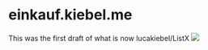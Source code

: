 # einkauf.kiebel.me
This was the first draft of what is now lucakiebel/ListX
![](https://sk-cdn.net/websites/blog.luca-kiebel.de/img/einkauf.kiebel.me.jpeg)
